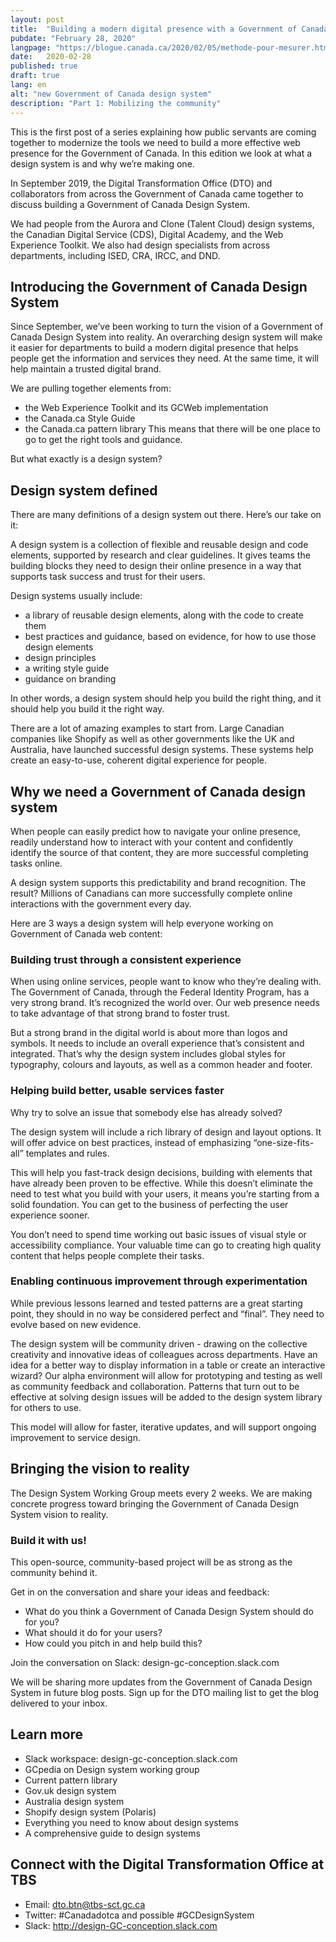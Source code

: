 ```yaml
---
layout: post
title:  "Building a modern digital presence with a Government of Canada design system"
pubdate: "February 28, 2020"
langpage: "https://blogue.canada.ca/2020/02/05/methode-pour-mesurer.html"
date:   2020-02-28
published: true
draft: true
lang: en
alt: "new Government of Canada design system"
description: "Part 1: Mobilizing the community"
---
```


This is the first post of a series explaining how public servants are coming together to modernize the tools we need to build a more effective web presence for the Government of Canada. In this edition we look at what a design system is and why we’re making one.

In September 2019, the Digital Transformation Office (DTO) and collaborators from across the Government of Canada came together to discuss building a Government of Canada Design System.

We had people from the Aurora and Clone (Talent Cloud) design systems, the Canadian Digital Service (CDS), Digital Academy, and the Web Experience Toolkit. We also had design specialists from across departments, including ISED, CRA, IRCC, and DND.

## Introducing the Government of Canada Design System

Since September, we’ve been working to turn the vision of a Government of Canada Design System into reality. An overarching design system will make it easier for departments to build a modern digital presence that helps people get the information and services they need. At the same time, it will help maintain a trusted digital brand.

We are pulling together elements from:
* the Web Experience Toolkit and its GCWeb implementation
* the Canada.ca Style Guide
* the Canada.ca pattern library
This means that there will be one place to go to get the right tools and guidance.

But what exactly is a design system?

## Design system defined

There are many definitions of a design system out there. Here’s our take on it:

A design system is a collection of flexible and reusable design and code elements, supported by research and clear guidelines. It gives teams the building blocks they need to design their online presence in a way that supports task success and trust for their users.

Design systems usually include:

* a library of reusable design elements, along with the code to create them
* best practices and guidance, based on evidence, for how to use those design elements
* design principles
* a writing style guide
* guidance on branding

In other words, a design system should help you build the right thing, and it should help you build it the right way.

There are a lot of amazing examples to start from. Large Canadian companies like Shopify as well as other governments like the UK and Australia, have launched successful design systems. These systems help create an easy-to-use, coherent digital experience for people.

## Why we need a Government of Canada design system

When people can easily predict how to navigate your online presence, readily understand how to interact with your content and confidently identify the source of that content, they are more successful completing tasks online.

A design system supports this predictability and brand recognition. The result? Millions of Canadians can more successfully complete online interactions with the government every day.

Here are 3 ways a design system will help everyone working on Government of Canada web content:

### Building trust through a consistent experience

When using online services, people want to know who they’re dealing with. The Government of Canada, through the Federal Identity Program, has a very strong brand. It’s recognized the world over.  Our web presence needs to take advantage of that strong brand to foster trust.

But a strong brand in the digital world is about more than logos and symbols. It needs to include an overall experience that’s consistent and integrated. That’s why the design system includes global styles for typography, colours and layouts, as well as a common header and footer.

### Helping build better, usable services faster

Why try to solve an issue that somebody else has already solved?

The design system will include a rich library of design and layout options. It will offer advice on best practices, instead of emphasizing “one-size-fits-all” templates and rules.

This will help you fast-track design decisions, building with elements that have already been proven to be effective. While this doesn’t eliminate the need to test what you build with your users, it means you’re starting from a solid foundation. You can get to the business of perfecting the user experience sooner.

You don’t need to spend time working out basic issues of visual style or accessibility compliance. Your valuable time can go to creating high quality content that helps people complete their tasks.

### Enabling continuous improvement through experimentation

While previous lessons learned and tested patterns are a great starting point, they should in no way be considered perfect and “final”. They need to evolve based on new evidence.

The design system will be community driven - drawing on the collective creativity and innovative ideas of colleagues across departments. Have an idea for a better way to display information in a table or create an interactive wizard? Our alpha environment will allow for prototyping and testing as well as community feedback and collaboration. Patterns that turn out to be effective at solving design issues will be added to the design system library for others to use.

This model will allow for faster, iterative updates, and will support ongoing improvement to service design.

## Bringing the vision to reality

The Design System Working Group meets every 2 weeks. We are making concrete progress toward bringing the Government of Canada Design System vision to reality.

### Build it with us!

This open-source, community-based project will be as strong as the community behind it.

Get in on the conversation and share your ideas and feedback:
* What do you think a Government of Canada Design System should do for you?
* What should it do for your users?
* How could you pitch in and help build this?

Join the conversation on Slack: design-gc-conception.slack.com

We will be sharing more updates from the Government of Canada Design System in future blog posts. Sign up for the DTO mailing list to get the blog  delivered to your inbox.

## Learn more

* Slack workspace: design-gc-conception.slack.com
* GCpedia on Design system working group
* Current pattern library
* Gov.uk design system
* Australia design system
* Shopify design system (Polaris)
* Everything you need to know about design systems
* A comprehensive guide to design systems

## Connect with the Digital Transformation Office at TBS

* Email: dto.btn@tbs-sct.gc.ca
* Twitter: #Canadadotca and possible #GCDesignSystem
* Slack: http://design-GC-conception.slack.com
